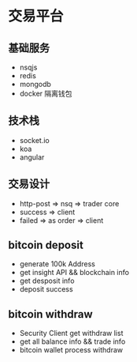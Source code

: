 



# 交易平台


## 基础服务

* nsqjs
* redis
* mongodb
* docker 隔离钱包
## 技术栈
* socket.io
* koa
* angular

## 交易设计
* http-post => nsq => trader core
* success => client
* failed  => as order => client

## bitcoin deposit 

* generate 100k Address	
* get insight API && blockchain info 
* get desposit info
* deposit success

## bitcoin withdraw 

* Security Client get withdraw list
* get all balance info && trade info
* bitcoin wallet process withdraw